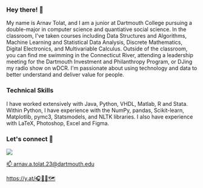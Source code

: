 ### Hey there! 👋

<!--
**arnavtolat/arnavtolat** is a ✨ _special_ ✨ repository because its `README.md` (this file) appears on your GitHub profile.

Here are some ideas to get you started:

- 🔭 I’m currently working on ...
- 🌱 I’m currently learning ...
- 👯 I’m looking to collaborate on ...
- 🤔 I’m looking for help with ...
- 💬 Ask me about ...
- 📫 How to reach me: ...
- 😄 Pronouns: ...
- ⚡ Fun fact: ...
-->

My name is Arnav Tolat, and I am a junior at Dartmouth College pursuing a double-major in computer science and quantiative social science. In the classroom, I've taken courses including Data Structures and Algorithms, Machine Learning and Statistical Data Analysis, Discrete Mathematics, Digital Electronics, and Multivariable Calculus. Outside of the classroom, you can find me swimming in the Connecticut River, attending a leadership meeting for the Dartmouth Investment and Philanthropy Program, or DJing my radio show on wDCR. I'm passionate about using technology and data to better understand and deliver value for people.

### Technical Skills
I have worked extensively with Java, Python, VHDL, Matlab, R and Stata. Within Python, I have experience with the NumPy, pandas, Scikit-learn, Matplotlib, pymc3, Statsmodels, and NLTK libraries. I also have experience with LaTeX, Photoshop, Excel and Figma. 
 
### Let's connect :handshake:
<p align="left">
<a href="https://www.linkedin.com/in/tolat">
<img src="https://img.shields.io/badge/LinkedIn-blue?style=for-the-badge&logo=linkedin&labelColor=blue">
 
📫 arnav.a.tolat.23@dartmouth.edu

https://y.at/🎧👟🗽🗺️
</a>
</p>
